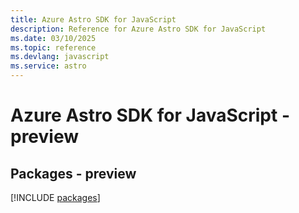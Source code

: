 ```yaml
---
title: Azure Astro SDK for JavaScript
description: Reference for Azure Astro SDK for JavaScript
ms.date: 03/10/2025
ms.topic: reference
ms.devlang: javascript
ms.service: astro
---
```

# Azure Astro SDK for JavaScript - preview
## Packages - preview
[!INCLUDE [packages](astro-index.md)]